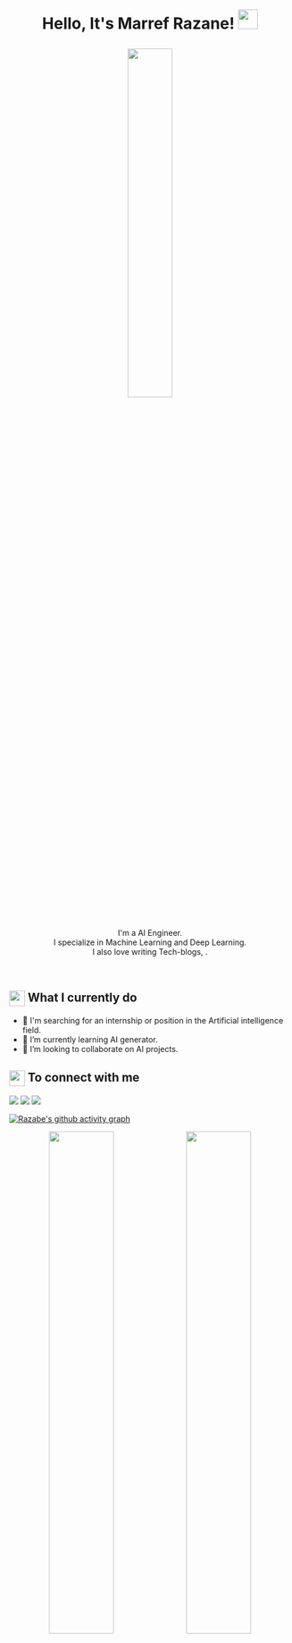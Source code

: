<h1><p align="center">Hello, It's Marref Razane! <a href="https://rahulmahesh.me/"><img src="https://media.giphy.com/media/hvRJCLFzcasrR4ia7z/giphy.gif" width="35px"></h1></a></p>
<p align="center" ><img src="https://res.cloudinary.com/practicaldev/image/fetch/s--2bZIjPGC--/c_limit%2Cf_auto%2Cfl_progressive%2Cq_66%2Cw_880/https://dev-to-uploads.s3.amazonaws.com/i/d4tvukbt5mra37cvwklk.gif" width="40%"/></p>
<p align="center">I'm a AI Engineer.<br/>I specialize in Machine Learning and Deep Learning.<br> I also love writing Tech-blogs, .<br></p><br/>

<summary><h2><img src="https://emojis.slackmojis.com/emojis/images/1453406830/264/success-kid.png?1453406830" align="center"
                width="28" /> What I currently do</h2></summary>

- 🔭 I'm searching for an internship or position in the Artificial intelligence field.
- 🌱 I’m currently learning AI generator.
- 👯 I’m looking to collaborate on AI projects.

<summary><h2><img src="https://emojis.slackmojis.com/emojis/images/1579216111/7550/pikachu_wave.gif?1579216111" align="center"
                width="28" /> To connect with me</h2></summary>

<p align = "center">
 

[<img src="https://img.shields.io/badge/linkedin-%230077B5.svg?&style=for-the-badge&logo=linkedin&logoColor=white" />](https://www.linkedin.com/in/razanemarref/)
[<img src = "https://img.shields.io/badge/instagram-%23E4405F.svg?&style=for-the-badge&logo=instagram&logoColor=white">](https://www.instagram.com/razane.mar/)
[<img src="https://img.shields.io/badge/facebook-%231877F2.svg?&style=for-the-badge&logo=facebook&logoColor=white" />](https://www.facebook.com/razane.marref.1/) 

[![Razabe's github activity graph](https://activity-graph.herokuapp.com/graph?username=MarRazane&theme=dracula)](https://github.com/ashutosh00710/github-readme-activity-graph)
  
  <p align="center">

  <img width="48%" src="https://github-readme-stats.vercel.app/api?username=MarRazane&show_icons=true&theme=tokyonight" />
  <img width="48%" src="https://github-readme-streak-stats.herokuapp.com/?user=MarRazane&theme=tokyonight" />
</p>


<div align="center">  
  <h1>languages</h1>
<img style="margin: 10px" src="https://profilinator.rishav.dev/skills-assets/c-original.svg" alt="C" height="30" />  
<img style="margin: 10px" src="https://profilinator.rishav.dev/skills-assets/python-original.svg" alt="Python" height="30" />  
<img style="margin: 10px" src="https://profilinator.rishav.dev/skills-assets/javascript-original.svg" alt="JavaScript" height="30" />   
<img style="margin: 10px" src="https://profilinator.rishav.dev/skills-assets/html5-original-wordmark.svg" alt="HTML5" height="30" />  
<img style="margin: 10px" src="https://profilinator.rishav.dev/skills-assets/css3-original-wordmark.svg" alt="CSS3" height="30" />    
<img style="margin: 10px" src="https://profilinator.rishav.dev/skills-assets/git-scm-icon.svg" alt="Git" height="25" />  
<img style="margin: 10px" src="https://profilinator.rishav.dev/skills-assets/mysql-original-wordmark.svg" alt="MySQL" height="30" />    
  <img style="margin: 10px" src="https://profilinator.rishav.dev/skills-assets/java-original-wordmark.svg" alt="Java" height="30" /> 
  <h1> libraries & frameworks </h1>  
  <img style="margin: 10px" src="https://profilinator.rishav.dev/skills-assets/tensorflow-icon.svg" alt="Tensorflow" height="30" /> 
  <img style="margin: 10px" src="https://profilinator.rishav.dev/skills-assets/django-original.svg" alt="Django" height="30" /> 
</div>  

-----
Credits: [Razane Marref](https://github.com/MarRazane)

Last Edited on: 03/01/2024
